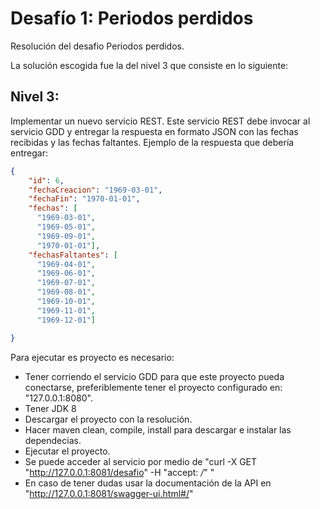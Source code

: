# Desafío 1: Periodos perdidos

Resolución del desafio Periodos perdidos. 

La solución escogida fue la del nivel 3 que consiste en lo siguiente:

## Nivel 3:

Implementar un nuevo servicio REST. Este servicio REST debe invocar al servicio GDD y entregar la respuesta en formato JSON con las fechas recibidas y las fechas faltantes.
Ejemplo de la respuesta que debería entregar:

```json
{
    "id": 6,
    "fechaCreacion": "1969-03-01",
    "fechaFin": "1970-01-01",
    "fechas": [
      "1969-03-01",
      "1969-05-01",
      "1969-09-01",
      "1970-01-01"],
    "fechasFaltantes": [
      "1969-04-01",
      "1969-06-01",
      "1969-07-01",
      "1969-08-01",
      "1969-10-01",
      "1969-11-01",
      "1969-12-01"]

}
```

Para ejecutar es proyecto es necesario:

- Tener corriendo el servicio GDD para que este proyecto pueda conectarse, preferiblemente tener el proyecto configurado en: "127.0.0.1:8080".
- Tener JDK 8
- Descargar el proyecto con la resolución.
- Hacer maven clean, compile, install para descargar e instalar las dependecias.
- Ejecutar el proyecto.
- Se puede acceder al servicio por medio de "curl -X GET "http://127.0.0.1:8081/desafio" -H "accept: */*" "
- En caso de tener dudas usar la documentación de la API en "http://127.0.0.1:8081/swagger-ui.html#/"

